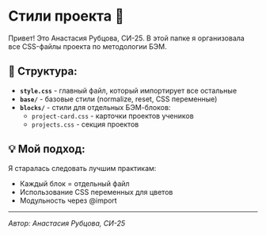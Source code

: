 # Стили проекта 🎨

Привет! Это Анастасия Рубцова, СИ-25. В этой папке я организовала все CSS-файлы проекта по методологии БЭМ.

## 📁 Структура:

- **`style.css`** - главный файл, который импортирует все остальные
- **`base/`** - базовые стили (normalize, reset, CSS переменные)
- **`blocks/`** - стили для отдельных БЭМ-блоков:
  - `project-card.css` - карточки проектов учеников
  - `projects.css` - секция проектов

## 💡 Мой подход:

Я старалась следовать лучшим практикам:

- Каждый блок = отдельный файл
- Использование CSS переменных для цветов
- Модульность через @import

---

_Автор: Анастасия Рубцова, СИ-25_
